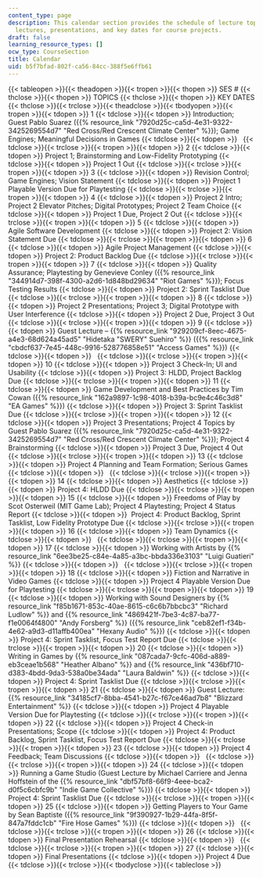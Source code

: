 ```yaml
---
content_type: page
description: This calendar section provides the schedule of lecture topics, guest
  lectures, presentations, and key dates for course projects.
draft: false
learning_resource_types: []
ocw_type: CourseSection
title: Calendar
uid: b5f7bfad-802f-ca56-84cc-388f5e6ffb61
---
```

{{< tableopen >}}{{< theadopen >}}{{< tropen >}}{{< thopen >}}
SES #
{{< thclose >}}{{< thopen >}}
TOPICS
{{< thclose >}}{{< thopen >}}
KEY DATES
{{< thclose >}}{{< trclose >}}{{< theadclose >}}{{< tbodyopen >}}{{< tropen >}}{{< tdopen >}}
1
{{< tdclose >}}{{< tdopen >}}
Introduction; Guest Pablo Suarez ({{% resource_link "7920d25c-ca5d-4e31-9322-3425269554d7" "Red Cross/Red Crescent Climate Center" %}}); Game Engines; Meaningful Decisions in Games
{{< tdclose >}}{{< tdopen >}}
 
{{< tdclose >}}{{< trclose >}}{{< tropen >}}{{< tdopen >}}
2
{{< tdclose >}}{{< tdopen >}}
Project 1; Brainstorming and Low-Fidelity Prototyping
{{< tdclose >}}{{< tdopen >}}
Project 1 Out
{{< tdclose >}}{{< trclose >}}{{< tropen >}}{{< tdopen >}}
3
{{< tdclose >}}{{< tdopen >}}
Revision Control; Game Engines; Vision Statement
{{< tdclose >}}{{< tdopen >}}
Project 1 Playable Version Due for Playtesting
{{< tdclose >}}{{< trclose >}}{{< tropen >}}{{< tdopen >}}
4
{{< tdclose >}}{{< tdopen >}}
Project 2 Intro; Project 2 Elevator Pitches; Digital Prototypes; Project 2 Team Choice
{{< tdclose >}}{{< tdopen >}}
Project 1 Due, Project 2 Out
{{< tdclose >}}{{< trclose >}}{{< tropen >}}{{< tdopen >}}
5
{{< tdclose >}}{{< tdopen >}}
Agile Software Development
{{< tdclose >}}{{< tdopen >}}
Project 2: Vision Statement Due
{{< tdclose >}}{{< trclose >}}{{< tropen >}}{{< tdopen >}}
6
{{< tdclose >}}{{< tdopen >}}
Agile Project Management
{{< tdclose >}}{{< tdopen >}}
Project 2: Product Backlog Due
{{< tdclose >}}{{< trclose >}}{{< tropen >}}{{< tdopen >}}
7
{{< tdclose >}}{{< tdopen >}}
Quality Assurance; Playtesting by Genevieve Conley ({{% resource_link "344914d7-398f-4300-a2d6-1d848bd29634" "Riot Games" %}}); Focus Testing Results
{{< tdclose >}}{{< tdopen >}}
Project 2: Sprint Tasklist Due
{{< tdclose >}}{{< trclose >}}{{< tropen >}}{{< tdopen >}}
8
{{< tdclose >}}{{< tdopen >}}
Project 2 Presentations; Project 3; Digital Prototype with User Interference
{{< tdclose >}}{{< tdopen >}}
Project 2 Due, Project 3 Out
{{< tdclose >}}{{< trclose >}}{{< tropen >}}{{< tdopen >}}
9
{{< tdclose >}}{{< tdopen >}}
Guest Lecture – {{% resource_link "929209cf-8eec-4675-a4e3-68d624a45ad5" "Hidetaka \"SWERY\" Suehiro" %}} ({{% resource_link "cbdcf637-7e45-448c-9916-528776858e51" "Access Games" %}})
{{< tdclose >}}{{< tdopen >}}
 
{{< tdclose >}}{{< trclose >}}{{< tropen >}}{{< tdopen >}}
10
{{< tdclose >}}{{< tdopen >}}
Project 3 Check-In; UI and Usability
{{< tdclose >}}{{< tdopen >}}
Project 3: HLDD, Project Backlog Due
{{< tdclose >}}{{< trclose >}}{{< tropen >}}{{< tdopen >}}
11
{{< tdclose >}}{{< tdopen >}}
Game Development and Best Practices by Tim Cowan ({{% resource_link "162a9897-1c98-4018-b39a-bc9e4c46c3d8" "EA Games" %}})
{{< tdclose >}}{{< tdopen >}}
Project 3: Sprint Tasklist Due
{{< tdclose >}}{{< trclose >}}{{< tropen >}}{{< tdopen >}}
12
{{< tdclose >}}{{< tdopen >}}
Project 3 Presentations; Project 4 Topics by Guest Pablo Suarez ({{% resource_link "7920d25c-ca5d-4e31-9322-3425269554d7" "Red Cross/Red Crescent Climate Center" %}}); Project 4 Brainstorming
{{< tdclose >}}{{< tdopen >}}
Project 3 Due, Project 4 Out
{{< tdclose >}}{{< trclose >}}{{< tropen >}}{{< tdopen >}}
13
{{< tdclose >}}{{< tdopen >}}
Project 4 Planning and Team Formation; Serious Games
{{< tdclose >}}{{< tdopen >}}
 
{{< tdclose >}}{{< trclose >}}{{< tropen >}}{{< tdopen >}}
14
{{< tdclose >}}{{< tdopen >}}
Aesthetics
{{< tdclose >}}{{< tdopen >}}
Project 4: HLDD Due
{{< tdclose >}}{{< trclose >}}{{< tropen >}}{{< tdopen >}}
15
{{< tdclose >}}{{< tdopen >}}
Freedoms of Play by Scot Osterweil (MIT Game Lab); Project 4 Playtesting; Project 4 Status Report
{{< tdclose >}}{{< tdopen >}}
 Project 4: Product Backlog, Sprint Tasklist, Low Fidelity Prototype Due
{{< tdclose >}}{{< trclose >}}{{< tropen >}}{{< tdopen >}}
16
{{< tdclose >}}{{< tdopen >}}
Team Dynamics
{{< tdclose >}}{{< tdopen >}}
 
{{< tdclose >}}{{< trclose >}}{{< tropen >}}{{< tdopen >}}
17
{{< tdclose >}}{{< tdopen >}}
Working with Artists by {{% resource_link "6ee3be25-c84e-4a85-a3bc-bbda336e3103" "Luigi Guatieri" %}}
{{< tdclose >}}{{< tdopen >}}
 
{{< tdclose >}}{{< trclose >}}{{< tropen >}}{{< tdopen >}}
18
{{< tdclose >}}{{< tdopen >}}
Fiction and Narrative in Video Games
{{< tdclose >}}{{< tdopen >}}
Project 4 Playable Version Due for Playtesting
{{< tdclose >}}{{< trclose >}}{{< tropen >}}{{< tdopen >}}
19
{{< tdclose >}}{{< tdopen >}}
Working with Sound Designers by {{% resource_link "f85b1671-853c-40ae-8615-c6c6b7bbcbc3" "Richard Ludlow" %}} and {{% resource_link "4869421f-7be3-4c87-ba77-f1e0064f4800" "Andy Forsberg" %}} ({{% resource_link "ceb82ef1-f34b-4e62-a9d3-d11affb400ea" "Hexany Audio" %}})
{{< tdclose >}}{{< tdopen >}}
Project 4: Sprint Tasklist, Focus Test Report Due
{{< tdclose >}}{{< trclose >}}{{< tropen >}}{{< tdopen >}}
20
{{< tdclose >}}{{< tdopen >}}
Writing in Games by {{% resource_link "087cada7-9cfc-406d-a889-eb3ceae1b568" "Heather Albano" %}} and {{% resource_link "436bf710-d383-4bdd-9da3-538a0be34ada" "Laura Baldwin" %}}
{{< tdclose >}}{{< tdopen >}}
Project 4: Sprint Tasklist Due
{{< tdclose >}}{{< trclose >}}{{< tropen >}}{{< tdopen >}}
21
{{< tdclose >}}{{< tdopen >}}
Guest Lecture: {{% resource_link "34185cf7-8bba-4541-b27c-f67ce46ad7b8" "Blizzard Entertainment" %}}
{{< tdclose >}}{{< tdopen >}}
Project 4 Playable Version Due for Playtesting
{{< tdclose >}}{{< trclose >}}{{< tropen >}}{{< tdopen >}}
22
{{< tdclose >}}{{< tdopen >}}
Project 4 Check-in Presentations; Scope
{{< tdclose >}}{{< tdopen >}}
Project 4: Product Backlog, Sprint Tasklist, Focus Test Report Due
{{< tdclose >}}{{< trclose >}}{{< tropen >}}{{< tdopen >}}
23
{{< tdclose >}}{{< tdopen >}}
Project 4 Feedback; Team Discussions
{{< tdclose >}}{{< tdopen >}}
 
{{< tdclose >}}{{< trclose >}}{{< tropen >}}{{< tdopen >}}
24
{{< tdclose >}}{{< tdopen >}}
Running a Game Studio (Guest Lecture by Michael Carriere and Jenna Hoffstein of the {{% resource_link "dbf57bf8-66f9-4eee-bca2-d0f5c6cbfc9b" "Indie Game Collective" %}})
{{< tdclose >}}{{< tdopen >}}
Project 4: Sprint Tasklist Due
{{< tdclose >}}{{< trclose >}}{{< tropen >}}{{< tdopen >}}
25
{{< tdclose >}}{{< tdopen >}}
Getting Players to Your Game by Sean Baptiste ({{% resource_link "9f390927-1b29-44fa-8f5f-847a7fddc1cb" "Fire Hose Games" %}})
{{< tdclose >}}{{< tdopen >}}
 
{{< tdclose >}}{{< trclose >}}{{< tropen >}}{{< tdopen >}}
26
{{< tdclose >}}{{< tdopen >}}
Final Presentation Rehearsal
{{< tdclose >}}{{< tdopen >}}
 
{{< tdclose >}}{{< trclose >}}{{< tropen >}}{{< tdopen >}}
27
{{< tdclose >}}{{< tdopen >}}
Final Presentations
{{< tdclose >}}{{< tdopen >}}
Project 4 Due
{{< tdclose >}}{{< trclose >}}{{< tbodyclose >}}{{< tableclose >}}